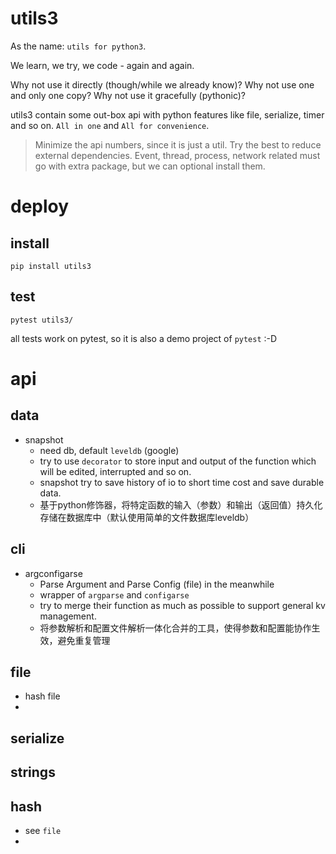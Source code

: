 # utils3

As the name: `utils for python3`.

We learn, we try, we code - again and again.

Why not use it directly (though/while we already know)?
Why not use one and only one copy?
Why not use it gracefully (pythonic)?

utils3 contain some out-box api with python features like file, serialize, timer and so on.
`All in one` and `All for convenience`.

> Minimize the api numbers, since it is just a util.
> Try the best to reduce external dependencies.
> Event, thread, process, network related must go with extra package, but we can optional install them.

# deploy
## install
`pip install utils3`

## test
`pytest utils3/`

all tests work on pytest, so it is also a demo project of `pytest` :-D

# api
## data
- snapshot
  - need db, default `leveldb` (google)
  - try to use `decorator` to store input and output of the function which will be edited, interrupted and so on.
  - snapshot try to save history of io to short time cost and save durable data.
  - 基于python修饰器，将特定函数的输入（参数）和输出（返回值）持久化存储在数据库中（默认使用简单的文件数据库leveldb）

## cli
- argconfigarse
  - Parse Argument and Parse Config (file) in the meanwhile
  - wrapper of `argparse` and `configarse`
  - try to merge their function as much as possible to support general kv management.
  - 将参数解析和配置文件解析一体化合并的工具，使得参数和配置能协作生效，避免重复管理

## file
- hash file
- 

## serialize

## strings

## hash
- see `file`
- 